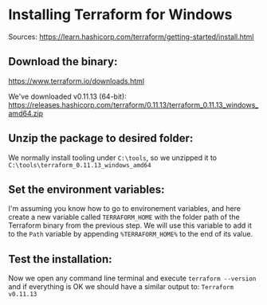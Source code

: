 # Installing Terraform for Windows
Sources: https://learn.hashicorp.com/terraform/getting-started/install.html

## Download the binary:
https://www.terraform.io/downloads.html

We've downloaded v0.11.13 (64-bit): https://releases.hashicorp.com/terraform/0.11.13/terraform_0.11.13_windows_amd64.zip

## Unzip the package to desired folder:
We normally install tooling under `C:\tools`, so we unzipped it to `C:\tools\terraform_0.11.13_windows_amd64`

## Set the environment variables:
I'm assuming you know how to go to environement variables, and here create a new variable called `TERRAFORM_HOME` with the folder path of the Terraform binary from the previous step.
We will use this variable to add it to the `Path` variable by appending `%TERRAFORM_HOME%` to the end of its value.

## Test the installation:
Now we open any command line terminal and execute `terraform --version` and if everything is OK we should have a similar output to: `Terraform v0.11.13`